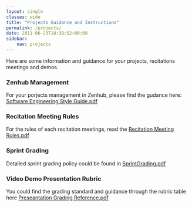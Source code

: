 ```yaml
---
layout: single
classes: wide
title: "Projects Guidance and Instructions"
permalink: /projects/
date: 2011-06-23T18:38:52+00:00
sidebar:
    nav: projects
---
```



Here are some information and guidance for your projects, recitations meetings and demos. 

### Zenhub Management

For your porjects management in Zenhub, please find the gudance here: [Software Engineering Style Guide.pdf](../assets/project_guidance/StyleGuide.pdf)

### Recitation Meeting Rules

For the rules of each recitation meetings, read the [Recitation Meeting Rules.pdf](../assets/project_guidance/RecitationMeetingRules.pdf)

### Sprint Grading

Detailed sprint grading policy could be found in [SprintGrading.pdf](../assets/project_guidance/SprintGrading.pdf)

### Video Demo Presentation Rubric

You could find the grading standard and guidance through the rubric table here [Preseantation Grading Reference.pdf](../assets/project_guidance/PresentationGradeRubric.pdf)